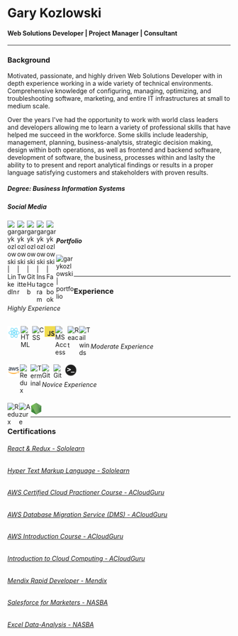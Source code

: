 <h1>Gary Kozlowski</h1>
<h4>Web Solutions Developer | Project Manager | Consultant</h4>
<hr>
<h3>Background</h3>

<p>Motivated, passionate, and highly driven Web Solutions Developer with in depth experience working in a wide variety of technical environments. Comprehensive knowledge of configuring, managing, optimizing, and troubleshooting software, marketing, and entire IT infrastructures at small to medium scale.</p>

<p>Over the years I've had the opportunity to work with world class leaders and developers allowing me to learn a variety of professional skills that have helped me succeed in the workforce. Some skills include leadership, management, planning, business-analytsis, strategic decision making, design within both operations, as well as frontend and backend software, development of software, the business, processes within and laslty the ability to to present and report analytical findings or results in a proper language satisfying customers and stakeholders with proven results.</p>

<h5>Degree: Business Information Systems</h5>

<h5>Social Media</h5>
<a href="https://www.linkedin.com/in/gary-kozlowski-825053138/"><img align="left" alt="garykozlowski | LinkedIn" width="22px" src="https://cdn.jsdelivr.net/npm/simple-icons@v3/icons/linkedin.svg" /></a>
<a href="https://twitter.com/GaryKozlowski1"><img align="left" alt="garykozlowski | Twitter" width="22px" src="https://cdn.jsdelivr.net/npm/simple-icons@v3/icons/twitter.svg" /></a>
<a href="https://github.com/gkozlowskidesign"><img align="left" alt="garykozlowski | GitHub" width="22px" src="https://cdn.jsdelivr.net/npm/simple-icons@v3/icons/github.svg" /></a>
<a href="https://www.instagram.com/garykozlowski1/?next=%2Fgary_kozlowski1%2F"><img align="left" alt="garykozlowski | Instagram" width="22px" src="https://cdn.jsdelivr.net/npm/simple-icons@v3/icons/instagram.svg" /></a>
<a href="https://www.facebook.com/garyjr.kozlowski/"><img align="left" alt="garykozlowski | Facebook" width="22px" src="https://cdn.jsdelivr.net/npm/simple-icons@v3/icons/facebook.svg" /></a>
<br>

<h5>Portfolio</h5>
<a href="https://garykozlowski.com/"><img align="left" alt="garykozlowski | portfolio" width="40px" src="https://avatars.githubusercontent.com/u/82541715?v=4" /></a>
<br>
<br>
<hr>

<h3>Experience</h3>

<h6>Highly Experience</h6>
  <img align="left" alt="React" width="30px" src="https://raw.githubusercontent.com/github/explore/80688e429a7d4ef2fca1e82350fe8e3517d3494d/topics/react/react.png" />
  <img align="left" alt="HTML" width="26px"     src="https://cdn-icons-png.flaticon.com/512/1532/1532556.png" />
  <img align="left" alt="CSS" width="28px" src="https://cdn4.iconfinder.com/data/icons/social-media-logos-6/512/121-css3-512.png" />
  <img align="left" alt="JavaScript" width="24px" src="https://raw.githubusercontent.com/github/explore/80688e429a7d4ef2fca1e82350fe8e3517d3494d/topics/javascript/javascript.png" />
  <img align="left" alt="MSAccess" width="28px" src="https://iconarchive.com/download/i74703/iconstoc/ms-office-2013/access.ico" />
  <img align="left" alt="React" width="26px" src="https://cdn-icons-png.flaticon.com/512/5968/5968672.png" />
  <img align="left" alt="Tailwinds" width="26px" src="https://upload.wikimedia.org/wikipedia/commons/thumb/d/d5/Tailwind_CSS_Logo.svg/1200px-Tailwind_CSS_Logo.svg.png" />

  <br> 
  
<h6>Moderate Experience</h6>
  <img align="left" alt="AWS" width="28px" src="https://raw.githubusercontent.com/github/explore/80688e429a7d4ef2fca1e82350fe8e3517d3494d/topics/aws/aws.png" />
  <img align="left" alt="Redux" width="24px" src="https://upload.wikimedia.org/wikipedia/commons/thumb/b/b2/Database-mysql.svg/1448px-Database-mysql.svg.png" />
  <img align="left" alt="Terminal" width="26px" src="https://cdn.iconscout.com/icon/free/png-256/netlify-3629537-3032320.png" />
  <img align="left" alt="Git" width="26px" src="https://icones.pro/wp-content/uploads/2021/06/icone-github-violet.png" />
  <img align="left" alt="Git" width="26px" src="https://avatars.githubusercontent.com/u/18133?s=200&v=4" />
  <img align="left" alt="Terminal" width="26px" src="https://raw.githubusercontent.com/github/explore/80688e429a7d4ef2fca1e82350fe8e3517d3494d/topics/terminal/terminal.png" />

   <br>
   
<h6>Novice Experience</h6>
  <img align="left" alt="Redux" width="26px" src="https://img.icons8.com/color/480/redux.png" />
  <img align="left" alt="Azure" width="26px" src="https://upload.wikimedia.org/wikipedia/commons/thumb/f/fa/Microsoft_Azure.svg/1200px-Microsoft_Azure.svg.png" />
  <img align="left" alt="Node.js" width="26px" src="https://raw.githubusercontent.com/github/explore/80688e429a7d4ef2fca1e82350fe8e3517d3494d/topics/nodejs/nodejs.png" />
     
  <br>
  <hr>
  
<h3>Certifications</h3>

<a href="https://www.sololearn.com/certificates/CT-SQ4TAIIM"><h6>React & Redux - Sololearn</h6></a>
<a href="https://www.sololearn.com/certificates/CT-ZNJ9C0W9"><h6>Hyper Text Markup Language - Sololearn</h6></a>
<a href="https://verify.acloud.guru/02A9147C1109"><h6>AWS Certified Cloud Practioner Course - ACloudGuru</h6></a>
<a href="https://verify.acloud.guru/6F7228088730"><h6>AWS Database Migration Service (DMS) - ACloudGuru</h6></a>
<a href="https://verify.acloud.guru/488D24E66C3C"><h6>AWS Introduction Course - ACloudGuru</h6></a>
<a href="https://verify.acloud.guru/08353D4BE2DA"><h6>Introduction to Cloud Computing - ACloudGuru</h6></a>
<a href="https://drive.google.com/file/d/1544yC2fwe0_evZAMTJRPEdKHi7yEI6rm/view"><h6>Mendix Rapid Developer - Mendix</h6></a>
<a href="#"><h6>Salesforce for Marketers - NASBA</h6></a>
<a href="#"><h6>Excel Data-Analysis - NASBA</h6></a>

